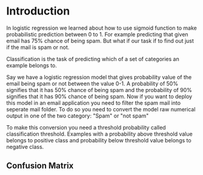 # Introduction

In logistic regression we learned about how to use sigmoid function to make probabilistic prediction between 0 to 1. For example predicting that given email has 75% chance of being spam. But what if our task if to find out just if the mail is spam or not.

Classification is the task of predicting which of a set of categories an example belongs to. 

Say we have a logistic regression model that gives probability value of the email being spam or not between the value 0-1. A probability of 50% signifies that it has 50% chance of being spam and the probability of 90% signifies that it has 90% chance of being spam. Now if you want to deploy this model in an email application you need to filter the spam mail into seperate mail folder. To do so you need to convert the model raw numerical output in one of the two category: "Spam" or "not spam"

To make this conversion you need a threshold probability called classification threshold. Examples with a probability above threshold value belongs to positive class and probability below threshold value belongs to negative class.


## Confusion Matrix